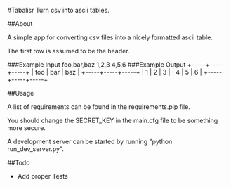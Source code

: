 #Tabalisr
Turn csv into ascii tables.

##About

A simple app for converting csv files into a nicely formatted
ascii table.

The first row is assumed to be the header.

###Example Input
    foo,bar,baz
    1,2,3
    4,5,6
###Example Output
    +-----+-----+-----+
    | foo | bar | baz |
    +-----+-----+-----+
    | 1   | 2   | 3   |
    | 4   | 5   | 6   |
    +-----+-----+-----+

##Usage

A list of requirements can be found in the requirements.pip file.

You should change the SECRET_KEY in the main.cfg file to be something more secure.

A development server can be started by running "python run_dev_server.py".

##Todo
* Add proper Tests
